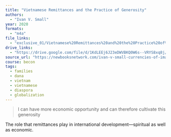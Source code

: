 ```yaml
---
title: "Vietnamese Remittances and the Practice of Generosity"
authors:
  - "Ivan V. Small"
year: 2020
formats:
  - "m4a"
file_links:
  - "exclusive_01/Vietnamese%20Remittances%20and%20the%20Practice%20of%20Generosity%20-%20Ivan%20V.%20Small.m4a"
drive_links:
  - "https://drive.google.com/file/d/1KdLEEj6J23eDWVBKQ0W6s--VRYS8xq8j/view?usp=drivesdk"
source_url: "https://newbooksnetwork.com/ivan-v-small-currencies-of-imagination-channeling-money-and-chasing-mobility-in-vietnam-cornell-up-2018"
course: becon
tags:
  - families
  - dana
  - vietnam
  - vietnamese
  - diaspora
  - globalization
---
```


> I can have more economic opportunity and can therefore cultivate this generosity

The role that remittances play in international development—spiritual as well as economic.
